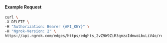 <!-- Code generated for API Clients. DO NOT EDIT. -->
#### Example Request
```bash
curl \
-X DELETE \
-H "Authorization: Bearer {API_KEY}" \
-H "Ngrok-Version: 2" \
https://api.ngrok.com/edges/https/edghts_2vZ9W9ZiR3qmzaIdmwaLbuLiV4o/routes/edghtsrt_2vZ9W90hPcQGmyVCM1vmqYmNkmx/user_agent_filter
